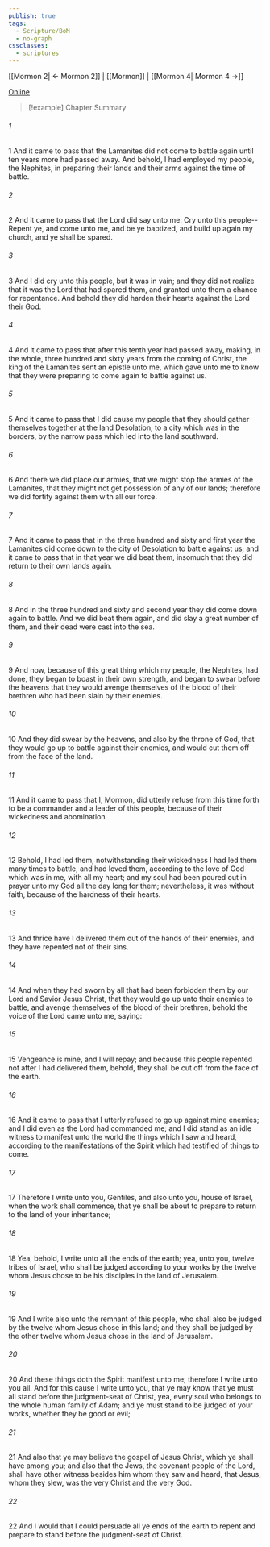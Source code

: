 ```yaml
---
publish: true
tags:
  - Scripture/BoM
  - no-graph
cssclasses:
  - scriptures
---
```

[[Mormon 2| ← Mormon 2]] | [[Mormon]] | [[Mormon 4| Mormon 4 →]]

[Online](https://churchofjesuschrist.org/study/scriptures/bofm/morm/3?lang=eng)

>[!example] Chapter Summary
>
###### 1
1 And it came to pass that the Lamanites did not come to battle again until ten years more had passed away. And behold, I had employed my people, the Nephites, in preparing their lands and their arms against the time of battle.
###### 2
2 And it came to pass that the Lord did say unto me: Cry unto this people--Repent ye, and come unto me, and be ye baptized, and build up again my church, and ye shall be spared.
###### 3
3 And I did cry unto this people, but it was in vain; and they did not realize that it was the Lord that had spared them, and granted unto them a chance for repentance. And behold they did harden their hearts against the Lord their God.
###### 4
4 And it came to pass that after this tenth year had passed away, making, in the whole, three hundred and sixty years from the coming of Christ, the king of the Lamanites sent an epistle unto me, which gave unto me to know that they were preparing to come again to battle against us.
###### 5
5 And it came to pass that I did cause my people that they should gather themselves together at the land Desolation, to a city which was in the borders, by the narrow pass which led into the land southward.
###### 6
6 And there we did place our armies, that we might stop the armies of the Lamanites, that they might not get possession of any of our lands; therefore we did fortify against them with all our force.
###### 7
7 And it came to pass that in the three hundred and sixty and first year the Lamanites did come down to the city of Desolation to battle against us; and it came to pass that in that year we did beat them, insomuch that they did return to their own lands again.
###### 8
8 And in the three hundred and sixty and second year they did come down again to battle. And we did beat them again, and did slay a great number of them, and their dead were cast into the sea.
###### 9
9 And now, because of this great thing which my people, the Nephites, had done, they began to boast in their own strength, and began to swear before the heavens that they would avenge themselves of the blood of their brethren who had been slain by their enemies.
###### 10
10 And they did swear by the heavens, and also by the throne of God, that they would go up to battle against their enemies, and would cut them off from the face of the land.
###### 11
11 And it came to pass that I, Mormon, did utterly refuse from this time forth to be a commander and a leader of this people, because of their wickedness and abomination.
###### 12
12 Behold, I had led them, notwithstanding their wickedness I had led them many times to battle, and had loved them, according to the love of God which was in me, with all my heart; and my soul had been poured out in prayer unto my God all the day long for them; nevertheless, it was without faith, because of the hardness of their hearts.
###### 13
13 And thrice have I delivered them out of the hands of their enemies, and they have repented not of their sins.
###### 14
14 And when they had sworn by all that had been forbidden them by our Lord and Savior Jesus Christ, that they would go up unto their enemies to battle, and avenge themselves of the blood of their brethren, behold the voice of the Lord came unto me, saying:
###### 15
15 Vengeance is mine, and I will repay; and because this people repented not after I had delivered them, behold, they shall be cut off from the face of the earth.
###### 16
16 And it came to pass that I utterly refused to go up against mine enemies; and I did even as the Lord had commanded me; and I did stand as an idle witness to manifest unto the world the things which I saw and heard, according to the manifestations of the Spirit which had testified of things to come.
###### 17
17 Therefore I write unto you, Gentiles, and also unto you, house of Israel, when the work shall commence, that ye shall be about to prepare to return to the land of your inheritance;
###### 18
18 Yea, behold, I write unto all the ends of the earth; yea, unto you, twelve tribes of Israel, who shall be judged according to your works by the twelve whom Jesus chose to be his disciples in the land of Jerusalem.
###### 19
19 And I write also unto the remnant of this people, who shall also be judged by the twelve whom Jesus chose in this land; and they shall be judged by the other twelve whom Jesus chose in the land of Jerusalem.
###### 20
20 And these things doth the Spirit manifest unto me; therefore I write unto you all. And for this cause I write unto you, that ye may know that ye must all stand before the judgment-seat of Christ, yea, every soul who belongs to the whole human family of Adam; and ye must stand to be judged of your works, whether they be good or evil;
###### 21
21 And also that ye may believe the gospel of Jesus Christ, which ye shall have among you; and also that the Jews, the covenant people of the Lord, shall have other witness besides him whom they saw and heard, that Jesus, whom they slew, was the very Christ and the very God.
###### 22
22 And I would that I could persuade all ye ends of the earth to repent and prepare to stand before the judgment-seat of Christ.



